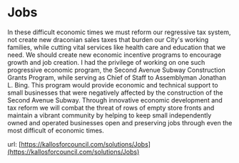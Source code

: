 # Jobs #

In these difficult economic times we must reform our regressive tax system, not create new draconian sales taxes that burden our City's working families, while cutting vital services like health care and education that we need. We should create new economic incentive programs to encourage growth and job creation. I had the privilege of working on one such progressive economic program, the Second Avenue Subway Construction Grants Program, while serving as Chief of Staff to Assemblyman Jonathan L. Bing. This program would provide economic and technical support to small businesses that were negatively affected by the construction of the Second Avenue Subway. Through innovative economic development and tax reform we will combat the threat of rows of empty store fronts and maintain a vibrant community by helping to keep small independently owned and operated businesses open and preserving jobs through even the most difficult of economic times.


url: [https://kallosforcouncil.com/solutions/Jobs](https://kallosforcouncil.com/solutions/Jobs)